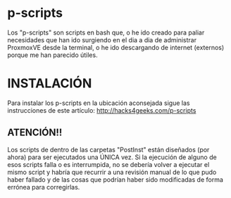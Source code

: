 # p-scripts

Los "p-scripts" son scripts en bash que, o he ido creado para paliar necesidades que han ido surgiendo en el dia a dia de administrar ProxmoxVE desde la terminal, o he ido descargando de internet (externos) porque me han parecido útiles.

# INSTALACIÓN

Para instalar los p-scripts en la ubicación aconsejada sigue las instrucciones de este artículo: http://hacks4geeks.com/p-scripts

## ATENCIÓN!!
Los scripts de dentro de las carpetas "PostInst" están diseñados (por ahora) para ser ejecutados una ÚNICA vez. Si la ejecución de alguno de esos scripts falla o es interrumpida, no se debería volver a ejecutar el mismo script y habría que recurrir a una revisión manual de lo que pudo haber fallado y de las cosas que podrían haber sido modificadas de forma errónea para corregirlas. 
